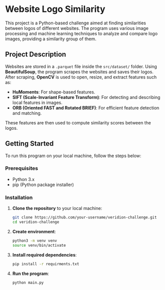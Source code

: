 # Website Logo Similarity

This project is a Python-based challenge aimed at finding similarities between logos of different websites. The program uses various image processing and machine learning techniques to analyze and compare logo images, providing a similarity group of them.

## Project Description

Websites are stored in a `.parquet` file inside the `src/dataset/` folder. Using **BeautifulSoup**, the program scrapes the websites and saves their logos. After scraping, **OpenCV** is used to open, resize, and extract features such as:

- **HuMoments**: For shape-based features.
- **SIFT (Scale-Invariant Feature Transform)**: For detecting and describing local features in images.
- **ORB (Oriented FAST and Rotated BRIEF)**: For efficient feature detection and matching.

These features are then used to compute similarity scores between the logos.

## Getting Started

To run this program on your local machine, follow the steps below:

### Prerequisites

- Python 3.x
- pip (Python package installer)

### Installation

1. **Clone the repository** to your local machine:

   ```bash
   git clone https://github.com/your-username/veridion-challenge.git
   cd veridion-challenge

2. **Create environment**:
   ```bash
   python3 -m venv venv
   source venv/bin/activate

3. **Install required dependencies**:
   ```bash
   pip install -r requirments.txt

4. **Run the program**:
   ```bash
   python main.py
